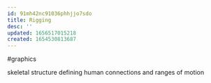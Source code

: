 ```yaml
---
id: 91mh42nc91036phhjjo7sdo
title: Rigging
desc: ''
updated: 1656517015218
created: 1654530813687
---
```

#graphics 

skeletal structure defining human connections and ranges of motion
